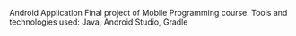 Android Application
Final project of Mobile Programming course.
Tools and technologies used: Java, Android Studio, Gradle
